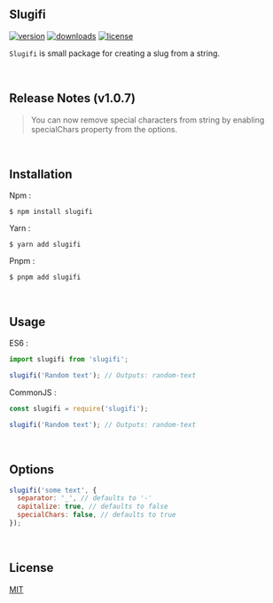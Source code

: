 ## Slugifi

[![version](https://img.shields.io/npm/v/slugifi?style=flat-square)](https://www.npmjs.com/package/slugifi)
[![downloads](https://img.shields.io/npm/dm/slugifi?style=flat-square)]()
[![license](https://img.shields.io/npm/l/slugifi?style=flat-square)](http://opensource.org/licenses/MIT)

`Slugifi` is small package for creating a slug from a string.

&nbsp;

## Release Notes (v1.0.7)

> You can now remove special characters from string by enabling specialChars property from the options.

&nbsp;

## Installation

Npm :

```
$ npm install slugifi
```

Yarn :

```
$ yarn add slugifi
```

Pnpm :

```
$ pnpm add slugifi
```

&nbsp;

## Usage

ES6 :

```js
import slugifi from 'slugifi';

slugifi('Random text'); // Outputs: random-text
```

CommonJS :

```js
const slugifi = require('slugifi');

slugifi('Random text'); // Outputs: random-text
```

&nbsp;

## Options

```js
slugifi('some text', {
  separator: '_', // defaults to '-'
  capitalize: true, // defaults to false
  specialChars: false, // defaults to true
});
```

&nbsp;

## License

[MIT](http://opensource.org/licenses/MIT)
